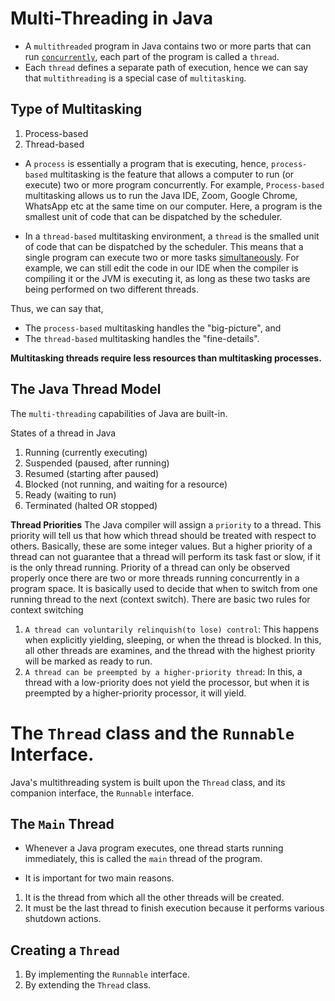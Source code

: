 # Multi-Threading in Java

- A `multithreaded` program in Java contains two or more parts that can run
 [`concurrently`](https://www.google.com/search?q=concurrently+meaning), each part of the program is called a 
 `thread`.
- Each `thread` defines a separate path of execution, hence we can say that `multithreading` is a 
special case of `multitasking`.

## Type of Multitasking
1. Process-based
2. Thread-based

- A `process` is essentially a program that is executing, hence, `process-based` multitasking is the feature that allows
a computer to run (or execute) two or more program concurrently.
For example, `Process-based` multitasking allows us to run the Java IDE, Zoom, Google Chrome, WhatsApp etc at the same
time on our computer. Here, a program is the smallest unit of code that can be dispatched by the scheduler.

- In a `thread-based` multitasking environment, a `thread` is the smalled unit of code that can be dispatched by the
scheduler. This means that a single program can execute two or more tasks
[simultaneously](https://www.google.com/search?q=simultaneously+meaning).
For example, we can still edit the code in our IDE when the compiler is compiling it
or the JVM is executing it, as long as these two tasks are being performed on two different threads.

Thus, we can say that,
- The `process-based` multitasking handles the "big-picture", and
- The `thread-based` multitasking handles the "fine-details".

**Multitasking threads require less resources than multitasking processes.**

## The Java Thread Model

The `multi-threading` capabilities of Java are built-in.

States of a thread in Java
1. Running (currently executing)
2. Suspended (paused, after running)
3. Resumed (starting after paused)
4. Blocked (not running, and waiting for a resource)
5. Ready (waiting to run)
6. Terminated (halted OR stopped)

**Thread Priorities**
The Java compiler will assign a `priority` to a thread.
This priority will tell us that how which thread should be treated with respect to others.
Basically, these are some integer values.
But a higher priority of a thread can not guarantee that a thread will perform its task
fast or slow, if it is the only thread running.
Priority of a thread can only be observed properly once there are two or more threads
running concurrently in a program space.
It is basically used to decide that when to switch from one running thread to the next
(context switch).
There are basic two rules for context switching
1. `A thread can voluntarily relinquish(to lose) control`:
This happens when explicitly yielding, sleeping, or when the thread is blocked.
In this, all other threads are examines, and the thread with the highest priority will be 
marked as ready to run.
2. `A thread can be preempted by a higher-priority thread`:
In this, a thread with a low-priority does not yield the processor, but when it is 
preempted by a higher-priority processor, it will yield.
 
# The `Thread` class and the `Runnable` Interface.

Java's multithreading system is built upon the `Thread` class, and its companion
interface, the `Runnable` interface. 

## The `Main` Thread

- Whenever a Java program executes, one thread starts running immediately,
this is called the `main` thread of the program.

- It is important for two main reasons.
1. It is the thread from which all the other threads will be created.
2. It must be the last thread to finish execution because it performs various shutdown 
actions.

## Creating a `Thread`
1. By implementing the `Runnable` interface.
2. By extending the `Thread` class.
